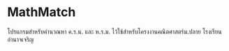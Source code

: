 # MathMatch

โปรแกรมสำหรับคำนวณหา ค.ร.น. และ ห.ร.ม. ไว้ใช้สำหรับโครงงานคณิตศาสตร์ม.ปลาย โรงเรียนอำนาจเจริญ
